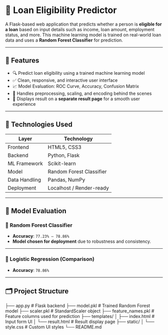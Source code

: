 # 🏦 Loan Eligibility Predictor

A Flask-based web application that predicts whether a person is **eligible for a loan** based on input details such as income, loan amount, employment status, and more. This machine learning model is trained on real-world loan data and uses a **Random Forest Classifier** for prediction.

---

## 📌 Features

- 🔍 Predict loan eligibility using a trained machine learning model
- ✅ Clean, responsive, and interactive user interface
- 📈 Model Evaluation: ROC Curve, Accuracy, Confusion Matrix
- 🔐 Handles preprocessing, scaling, and encoding behind the scenes
- 📄 Displays result on a **separate result page** for a smooth user experience

---

## 🚀 Technologies Used

| Layer         | Technology               |
|---------------|--------------------------|
| Frontend      | HTML5, CSS3              |
| Backend       | Python, Flask            |
| ML Framework  | Scikit-learn             |
| Model         | Random Forest Classifier |
| Data Handling | Pandas, NumPy            |
| Deployment    | Localhost / Render-ready |

---

## 🧠 Model Evaluation

### 🔹 Random Forest Classifier
- **Accuracy**: `77.23% – 78.86%`
- **Model chosen for deployment** due to robustness and consistency.

---

### 🔹 Logistic Regression (Comparison)

- **Accuracy**: `78.86%`

---

## 🗂️ Project Structure

├── app.py # Flask backend
├── model.pkl # Trained Random Forest model
├── scaler.pkl # StandardScaler object
├── feature_names.pkl # Feature columns used for prediction
├── templates/
│ ├── index.html # Input form UI
│ └── result.html # Result display page
├── static/
│ └── style.css # Custom UI styles
└── README.md
